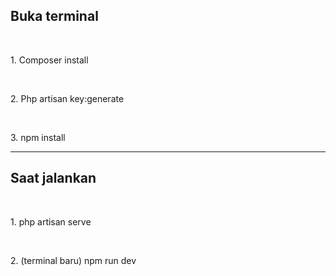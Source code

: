 <h2><b> Buka terminal</b></h2><br>
<p>1. Composer install</p><br>
<p>2. Php artisan key:generate</p><br>
<p>3. npm install</p>
<hr>
<h2><b>Saat jalankan</b></h2><br>
<p>1. php artisan serve</p><br>
<p>2. (terminal baru) npm run dev</p><br>
